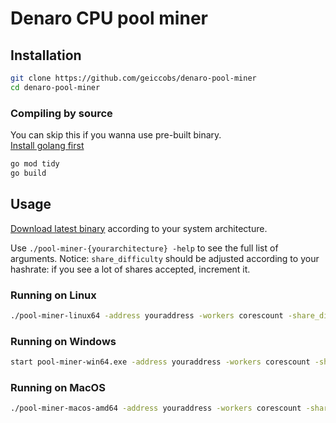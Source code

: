 # Denaro CPU pool miner

## Installation

```bash
git clone https://github.com/geiccobs/denaro-pool-miner
cd denaro-pool-miner
```

### Compiling by source

You can skip this if you wanna use pre-built binary.  
[Install golang first](https://go.dev/doc/install)
```bash
go mod tidy
go build
```

## Usage

[Download latest binary](https://github.com/geiccobs/denaro-pool-miner/releases) according to your system architecture. 
  
Use `./pool-miner-{yourarchitecture} -help` to see the full list of arguments.
Notice: `share_difficulty` should be adjusted according to your hashrate: if you see a lot of shares accepted, increment it.

### Running on Linux

```bash
./pool-miner-linux64 -address youraddress -workers corescount -share_difficulty 6
```

### Running on Windows

```bash
start pool-miner-win64.exe -address youraddress -workers corescount -share_difficulty 6
```

### Running on MacOS

```bash
./pool-miner-macos-amd64 -address youraddress -workers corescount -share_difficulty 6
```
